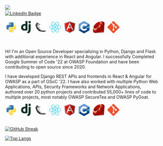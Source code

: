 <div id="header" align="left">
  <img src="https://1.bp.blogspot.com/-8g85F6YR8r0/WpcCNxJM_sI/AAAAAAAABbc/tpLh1if0MgYS3l1vqaEMwLPAaxC_nv81QCLcBGAs/s1600/GSoC%2B-%2BVertical%2BWide%2B-%2BGray%2BText%2B-%2BWhite%2BBG.png" width="350"/>


<div id="badges">
  <a href="https://www.linkedin.com/in/digvijay-bhosale-620a96191/">
    <img src="https://img.shields.io/badge/LinkedIn-blue?style=for-the-badge&logo=linkedin&logoColor=white" alt="LinkedIn Badge"/>
  </a>
</div>
  
<img src="https://komarev.com/ghpvc/?username=DigvijayBhosale1729&style=flat-square&color=blue" alt=""/>
  
<div>
  <img src="https://github.com/devicons/devicon/blob/master/icons/python/python-original.svg" title="Python" alt="Python" width="40" height="40"/>&nbsp;
  <img src="https://github.com/devicons/devicon/blob/master/icons/django/django-plain.svg" title="Django" alt="Django" width="40" height="40"/>&nbsp;
  <img src="https://github.com/devicons/devicon/blob/master/icons/flask/flask-original.svg" title="Flask" alt="Flask" width="40" height="40"/>&nbsp;
  <img src="https://github.com/devicons/devicon/blob/master/icons/react/react-original.svg" title="React" alt="React" width="40" height="40"/>&nbsp;
  <img src="https://github.com/devicons/devicon/blob/master/icons/angularjs/angularjs-original.svg" title="Angular" alt="Angular" width="40" height="40"/>&nbsp;
  <img src="https://github.com/devicons/devicon/blob/master/icons/cplusplus/cplusplus-original.svg" title="CPP" alt="CPP" width="40" height="40"/>&nbsp;
  <img src="https://github.com/devicons/devicon/blob/master/icons/ruby/ruby-original.svg" title="Ruby" alt="Ruby" width="40" height="40"/>&nbsp;
  <img src="https://github.com/devicons/devicon/blob/master/icons/git/git-original.svg" title="Git" **alt="Git" width="40" height="40"/>
</div>
<br>
  
</div>

<br>

Hi! I'm an Open Source Developer specializing in Python, Django and Flask with additional experience in React and Angular. I successfully Completed Google Summer of Code '22 at OWASP Foundation and have been contributing to open source since 2020.

I have developed Django REST APIs and frontends in React & Angular for OWASP as a part of GSoC '22. I have also worked with multiple Python Web Applications, APIs, Security Frameworks and Network Applications, authored over 20 python projects and contributed 55,000+ lines of code to multiple projects, most notably OWASP SecureTea and OWASP PyGoat.

<div>
  <img src="https://github.com/devicons/devicon/blob/master/icons/python/python-original.svg" title="Python" alt="Python" width="40" height="40"/>&nbsp;
  <img src="https://github.com/devicons/devicon/blob/master/icons/django/django-plain.svg" title="Django" alt="Django" width="40" height="40"/>&nbsp;
  <img src="https://github.com/devicons/devicon/blob/master/icons/flask/flask-original.svg" title="Flask" alt="Flask" width="40" height="40"/>&nbsp;
  <img src="https://github.com/devicons/devicon/blob/master/icons/react/react-original.svg" title="React" alt="React" width="40" height="40"/>&nbsp;
  <img src="https://github.com/devicons/devicon/blob/master/icons/angularjs/angularjs-original.svg" title="Angular" alt="Angular" width="40" height="40"/>&nbsp;
  <img src="https://github.com/devicons/devicon/blob/master/icons/cplusplus/cplusplus-original.svg" title="CPP" alt="CPP" width="40" height="40"/>&nbsp;
  <img src="https://github.com/devicons/devicon/blob/master/icons/ruby/ruby-original.svg" title="Ruby" alt="Ruby" width="40" height="40"/>&nbsp;
  <img src="https://github.com/devicons/devicon/blob/master/icons/git/git-original.svg" title="Git" **alt="Git" width="40" height="40"/>
</div>
<br>



[![GitHub Streak](https://streak-stats.demolab.com?user=DigvijayBhosale1729&theme=tokyonight&hide_border=true)](https://git.io/streak-stats)

[![Top Langs](https://github-readme-stats.vercel.app/api/top-langs/?username=DigvijayBhosale1729&theme=tokyonight&hide_border=true)](https://github.com/anuraghazra/github-readme-stats)

<!--
[![Digvijay's github stats](https://github-readme-stats.vercel.app/api?username=DigvijayBhosale1729&show_icons=true&theme=blue-green)](https://github.com/anuraghazra/github-readme-stats)
-->

<!--
**DigvijayBhosale1729/DigvijayBhosale1729** is a ✨ _special_ ✨ repository because its `README.md` (this file) appears on your GitHub profile.

Here are some ideas to get you started:

- 🔭 I’m currently working on ...
- 🌱 I’m currently learning ...
- 👯 I’m looking to collaborate on ...
- 🤔 I’m looking for help with ...
- 💬 Ask me about ...
- 📫 How to reach me: ...
- 😄 Pronouns: ...
- ⚡ Fun fact: ...
-->
